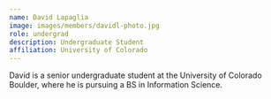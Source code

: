 ```yaml
---
name: David Lapaglia
image: images/members/davidl-photo.jpg
role: undergrad
description: Undergraduate Student
affiliation: University of Colorado
---
```


David is a senior undergraduate student at the University of Colorado Boulder, where he is pursuing a BS in Information Science.